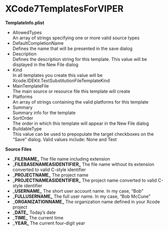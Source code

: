 # XCode7TemplatesForVIPER
__TemplateInfo.plist__
 - AllowedTypes	        
 An array of strings specifying one or more valid source types
 - DefaultCompletionName	
 Defines the name that will be presented in the save dialog
 - Description	          
 Defines the description string for this template. This value will be displayed in the New File dialog
 - Kind	                
 In all templates you create this value will be Xcode.IDEKit.TextSubstitutionFileTemplateKind
 - MainTemplateFile	    
 The main source or resource file this template will create
 - Platforms	            
 An array of strings containing the valid platforms for this template
 - Summary	              
 Summary info for the template
 - SortOrder	            
 The order in which this template will appear in the New File dialog
 - BuildableType	        
 This value can be used to prepopulate the target checkboxes on the “Save” dialog. Valid values include: None and Test

__Source Files__
 - \___FILENAME\___	The file name including extension
 - \___FILEBASENAMEASIDENTIFIER\___	The file name without its extension converted to valid C-style identifier
 - \___PROJECTNAME\___	The project name
 - \___PROJECTNAMEASIDENTIFIER\___	The project name converted to valid C-style identifier
 - \___USERNAME\___	The short user account name. In my case, “Bob”
 - \___FULLUSERNAME\___	The full user name. In my case, “Bob McCune”
 - \___ORGANIZATIONNAME\___	The organization name defined in your Xcode project
 - \___DATE\___	Today’s date
 - \___TIME\___	The current time
 - \___YEAR\___	The current four-digit year
